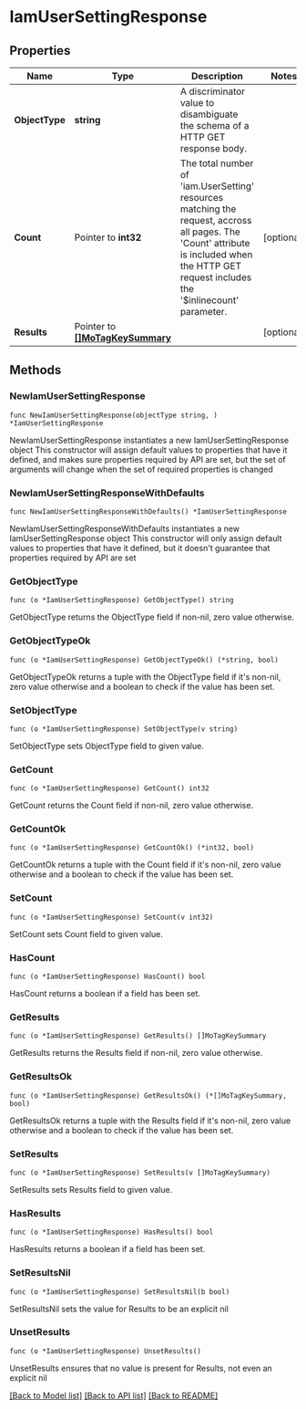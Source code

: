 # IamUserSettingResponse

## Properties

Name | Type | Description | Notes
------------ | ------------- | ------------- | -------------
**ObjectType** | **string** | A discriminator value to disambiguate the schema of a HTTP GET response body. | 
**Count** | Pointer to **int32** | The total number of &#39;iam.UserSetting&#39; resources matching the request, accross all pages. The &#39;Count&#39; attribute is included when the HTTP GET request includes the &#39;$inlinecount&#39; parameter. | [optional] 
**Results** | Pointer to [**[]MoTagKeySummary**](MoTagKeySummary.md) |  | [optional] 

## Methods

### NewIamUserSettingResponse

`func NewIamUserSettingResponse(objectType string, ) *IamUserSettingResponse`

NewIamUserSettingResponse instantiates a new IamUserSettingResponse object
This constructor will assign default values to properties that have it defined,
and makes sure properties required by API are set, but the set of arguments
will change when the set of required properties is changed

### NewIamUserSettingResponseWithDefaults

`func NewIamUserSettingResponseWithDefaults() *IamUserSettingResponse`

NewIamUserSettingResponseWithDefaults instantiates a new IamUserSettingResponse object
This constructor will only assign default values to properties that have it defined,
but it doesn't guarantee that properties required by API are set

### GetObjectType

`func (o *IamUserSettingResponse) GetObjectType() string`

GetObjectType returns the ObjectType field if non-nil, zero value otherwise.

### GetObjectTypeOk

`func (o *IamUserSettingResponse) GetObjectTypeOk() (*string, bool)`

GetObjectTypeOk returns a tuple with the ObjectType field if it's non-nil, zero value otherwise
and a boolean to check if the value has been set.

### SetObjectType

`func (o *IamUserSettingResponse) SetObjectType(v string)`

SetObjectType sets ObjectType field to given value.


### GetCount

`func (o *IamUserSettingResponse) GetCount() int32`

GetCount returns the Count field if non-nil, zero value otherwise.

### GetCountOk

`func (o *IamUserSettingResponse) GetCountOk() (*int32, bool)`

GetCountOk returns a tuple with the Count field if it's non-nil, zero value otherwise
and a boolean to check if the value has been set.

### SetCount

`func (o *IamUserSettingResponse) SetCount(v int32)`

SetCount sets Count field to given value.

### HasCount

`func (o *IamUserSettingResponse) HasCount() bool`

HasCount returns a boolean if a field has been set.

### GetResults

`func (o *IamUserSettingResponse) GetResults() []MoTagKeySummary`

GetResults returns the Results field if non-nil, zero value otherwise.

### GetResultsOk

`func (o *IamUserSettingResponse) GetResultsOk() (*[]MoTagKeySummary, bool)`

GetResultsOk returns a tuple with the Results field if it's non-nil, zero value otherwise
and a boolean to check if the value has been set.

### SetResults

`func (o *IamUserSettingResponse) SetResults(v []MoTagKeySummary)`

SetResults sets Results field to given value.

### HasResults

`func (o *IamUserSettingResponse) HasResults() bool`

HasResults returns a boolean if a field has been set.

### SetResultsNil

`func (o *IamUserSettingResponse) SetResultsNil(b bool)`

 SetResultsNil sets the value for Results to be an explicit nil

### UnsetResults
`func (o *IamUserSettingResponse) UnsetResults()`

UnsetResults ensures that no value is present for Results, not even an explicit nil

[[Back to Model list]](../README.md#documentation-for-models) [[Back to API list]](../README.md#documentation-for-api-endpoints) [[Back to README]](../README.md)


